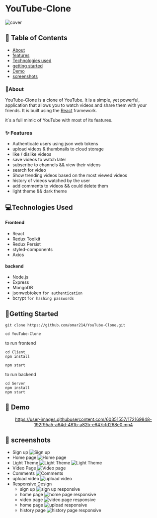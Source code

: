 # YouTube-Clone

![cover]()

## 📝 Table of Contents

- [About](#about)
- [features](#features)
- [Technologies used](#build)
- [getting started](#start)
- [Demo](#demo)
- [screenshots](#screenshots)

### 🚩About<a name = "about"></a>

  YouTube-Clone is a clone of YouTube. It is a simple, yet powerful, application that allows you to watch videos and share them with your friends. It is built using the [React](https://reactjs.org/) framework.

it`s a full mimic of YouTube with most of its features. 


### ✨ Features <a name = "features"></a>

- Authenticate users using json web tokens
- upload videos & thumbnails to cloud storage
- like / dislike videos
- save videos to watch later
- subscribe to channels && view their videos
- search for video
- Show trending videos based on the most viewed videos
- history of videos watched by the user
- add comments to videos && could delete them
- light theme && dark theme

## 💻Technologies Used<a name = "build"></a>

#### Frontend

- React
- Redux Toolkit
- Redux Persist
- styled-components
- Axios

#### backend

- Node.js
- Express
- MongoDB
- jsonwebtoken `for authentication`
- bcrypt `for hashing passwords`

## 🏁Getting Started <a name = "start"></a>

```
git clone https://github.com/omar214/YouTube-Clone.git
```

```
cd YouTube-Clone
```

to run frontend

```
cd Client
npm install

npm start
```

to run backend

```
cd Server
npm install
npm start

```

## 🎥 Demo<a name = "demo"></a>

<div name = "demo" align="center" width=1189>

<!-- ![GIFDemo](README/videos/Demo1.mp4) -->

https://user-images.githubusercontent.com/60351557/172169848-192f95a5-a64d-481b-a82b-e647cfd268e0.mp4

</div>

## 🎥 screenshots<a name = "screenshots"></a>

- Sign up
  ![Sign up](./screenshots/1.png)
- Home page
  ![Home page](./screenshots/2.png)
- Light Theme
  ![Light Theme](./screenshots/3.png)
  ![Light Theme](./screenshots/31.png)
- Video Page
  ![Video page](./screenshots/5.png)
- Comments
  ![Comments](./screenshots/6.png)
- upload video
  ![upload video](./screenshots/7.png)
- Responsive Design
  - sign up
    ![sign up responsive](./screenshots/8.png)
  - home page
    ![home page responsive](./screenshots/9.png)
  - video page
    ![video page responsive](./screenshots/11.png)
  - home page
    ![upload responsive](./screenshots/10.png)
  - history page
    ![history page responsive](./screenshots/12.png)

```

```

